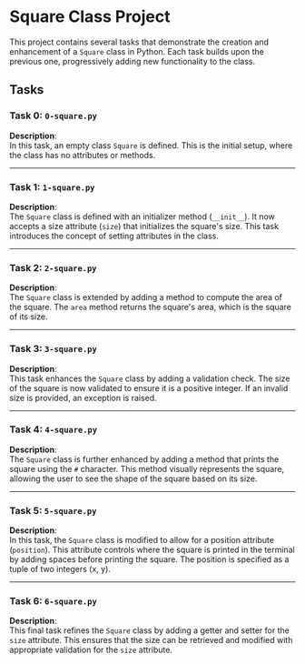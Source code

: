 # Square Class Project

This project contains several tasks that demonstrate the creation and enhancement of a `Square` class in Python. Each task builds upon the previous one, progressively adding new functionality to the class.

## Tasks

### Task 0: `0-square.py`
**Description**:  
In this task, an empty class `Square` is defined. This is the initial setup, where the class has no attributes or methods.

---

### Task 1: `1-square.py`
**Description**:  
The `Square` class is defined with an initializer method (`__init__`). It now accepts a size attribute (`size`) that initializes the square's size. This task introduces the concept of setting attributes in the class.

---

### Task 2: `2-square.py`
**Description**:  
The `Square` class is extended by adding a method to compute the area of the square. The `area` method returns the square's area, which is the square of its size.

---

### Task 3: `3-square.py`
**Description**:  
This task enhances the `Square` class by adding a validation check. The size of the square is now validated to ensure it is a positive integer. If an invalid size is provided, an exception is raised.

---

### Task 4: `4-square.py`
**Description**:  
The `Square` class is further enhanced by adding a method that prints the square using the `#` character. This method visually represents the square, allowing the user to see the shape of the square based on its size.

---

### Task 5: `5-square.py`
**Description**:  
In this task, the `Square` class is modified to allow for a position attribute (`position`). This attribute controls where the square is printed in the terminal by adding spaces before printing the square. The position is specified as a tuple of two integers (x, y).

---

### Task 6: `6-square.py`
**Description**:  
This final task refines the `Square` class by adding a getter and setter for the `size` attribute. This ensures that the size can be retrieved and modified with appropriate validation for the `size` attribute.